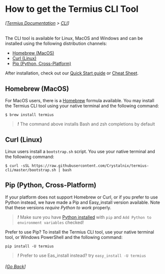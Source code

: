 # How to get the Termius CLI Tool
###### [[Termius Documentation](../README.md) > [CLI](README.md)]

The CLI tool is available for Linux, MacOS and Windows and can be installed using the following distribution channels:
- [Homebrew (MacOS)](#homebrew-(macos))
- [Curl (Linux)](#curl-(linux))
- [Pip (Python, Cross-Platform)](#pip-(python,-cross-platform))

After installation, check out our [Quick Start guide](quick_start/README.md) or [Cheat Sheet](cheat_sheet.md).

## Homebrew (MacOS)
For MacOS users, there is a [Homebrew](http://brew.sh/) formula available.
You may install the Termius CLI tool using your native terminal and the following command:

`$ brew install termius`

> ***!*** The command above installs Bash and zsh completions by default

## Curl (Linux)
Linux users install a `bootstrap.sh` script. You use your native terminal and the following command:

`$ curl -sSL https://raw.githubusercontent.com/Crystalnix/termius-cli/master/bootstrap.sh | bash`

## Pip (Python, Cross-Platform)
If your platform does not support Homebrew or Curl, or if you prefer to use Python instead, we have made a Pip and Easy_install version available. Note that these versions *require Python to work* properly.

> ***!*** Make sure you have [Python installed](https://www.python.org/downloads/) with `pip` and `Add Python to environment variables` checked!

Prefer to use Pip? To install the Termius CLI tool, use your native terminal tool, or Windows PowerShell and the following command:

`pip install -U termius`

> ***!*** Prefer to use Eas_install instead? try `easy_install -U termius`





###### [[Go Back](README.md)]
